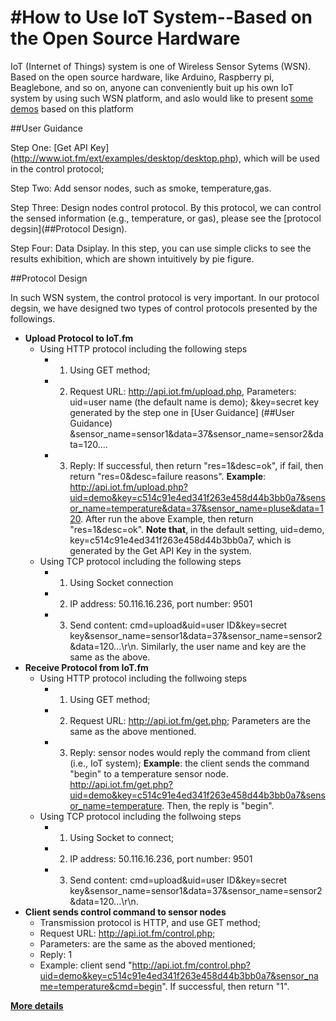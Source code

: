 #How to Use IoT System--Based on the Open Source Hardware
===================

IoT (Internet of Things) system is one of Wireless Sensor Sytems (WSN). Based on the open source hardware, like Arduino, Raspberry pi, Beaglebone, and so on, anyone can conveniently buit up his own IoT system by using such WSN platform, and aslo would like to present [some demos](http://blog.smartarduino.com/) based on this platform

##User Guidance 

Step One: [Get API Key] (http://www.iot.fm/ext/examples/desktop/desktop.php), which will be used in the control protocol; 

Step Two: Add sensor nodes, such as smoke, temperature,gas.

Step Three: Design nodes control protocol. By this protocol, we can control the sensed information (e.g., temperature, or gas), please see the [protocol degsin](##Protocol Design).

Step Four: Data Dsiplay. In this step, you can use simple clicks to see the results exhibition, which are shown intuitively by pie figure.

##Protocol Design

In such WSN system, the control protocol is very important. In our protocol degsin, we have designed two types of control protocols presented by the followings.

* **Upload Protocol to IoT.fm**
  * Using HTTP protocol including the following steps
    * 1) Using GET method;
    * 2) Request URL: http://api.iot.fm/upload.php,
         Parameters: uid=user name (the default name is demo); 
                     &key=secret key generated by the step one in [User Guidance] (##User Guidance)
                     &sensor_name=sensor1&data=37&sensor_name=sensor2&data=120....
    * 3) Reply: If successful, then return "res=1&desc=ok", if fail, then return "res=0&desc=failure reasons".
**Example**: http://api.iot.fm/upload.php?uid=demo&key=c514c91e4ed341f263e458d44b3bb0a7&sensor_name=temperature&data=37&sensor_name=pluse&data=120.
   After run the above Example, then return "res=1&desc=ok". 
**Note that**, in the default setting, uid=demo, key=c514c91e4ed341f263e458d44b3bb0a7, which is generated by the Get API Key in the system.
  * Using TCP protocol including the following steps
    * 1) Using Socket connection
    * 2) IP address: 50.116.16.236, port number: 9501
    * 3) Send content: cmd=upload&uid=user ID&key=secret key&sensor_name=sensor1&data=37&sensor_name=sensor2&data=120...\r\n.
Similarly, the user name and key are the same as the above.
* **Receive Protocol from IoT.fm**
  * Using HTTP protocol including the follwoing steps
    * 1) Using GET method;
    * 2) Request URL: http://api.iot.fm/get.php; Parameters are the same as the above mentioned.
    * 3) Reply: sensor nodes would reply the command from client (i.e., IoT system);
    **Example**: the client sends the command "begin" to a temperature sensor node. http://api.iot.fm/get.php?uid=demo&key=c514c91e4ed341f263e458d44b3bb0a7&sensor_name=temperature. Then, the reply is "begin".
  * Using TCP protocol including the follwoing steps
    * 1) Using Socket to connect;
    * 2) IP address: 50.116.16.236, port number: 9501
    * 3) Send content: cmd=upload&uid=user ID&key=secret key&sensor_name=sensor1&data=37&sensor_name=sensor2&data=120...\r\n.
* **Client sends control command to sensor nodes**
  * Transmission protocol is HTTP, and use GET method;
  * Request URL: http://api.iot.fm/control.php;
  * Parameters: are the same as the aboved mentioned;
  * Reply: 1
  * Example: client send "http://api.iot.fm/control.php?uid=demo&key=c514c91e4ed341f263e458d44b3bb0a7&sensor_name=temperature&cmd=begin". If successful, then return "1".

[**More details**](http://blog.smartarduino.com/)

